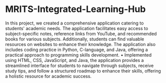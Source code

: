 # MRITS-Integrated-Learning-Hub
 In this project, we created a comprehensive application catering to students' academic needs. The application facilitates easy access to subject-specific notes, reference links from YouTube, and recommended books for various subjects. Additionally, students can find valuable resources on websites to enhance their knowledge. The application also includes coding practice in Python, C-language, and Java, offering a practical approach to programming skills development. • Implemented using HTML, CSS, JavaScript, and Java, the application provides a streamlined interface for students to navigate through subjects, receive study tips, and follow a structured roadmap to enhance their skills, offering a holistic resource for academic success.

